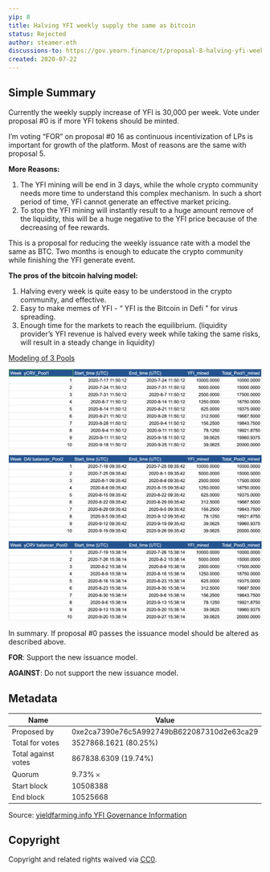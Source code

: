 ```yaml
---
yip: 8
title: Halving YFI weekly supply the same as bitcoin
status: Rejected
author: steamer.eth
discussions-to: https://gov.yearn.finance/t/proposal-8-halving-yfi-weekly-supply-the-same-as-bitcoin/263/
created: 2020-07-22
---
```


## Simple Summary

Currently the weekly supply increase of YFI is 30,000 per week. Vote under proposal #0 is if more YFI tokens should be minted.

I’m voting “FOR” on proposal #0 16 as continuous incentivization of LPs is important for growth of the platform. Most of reasons are the same with proposal 5.

**More Reasons:**

1. The YFI mining will be end in 3 days, while the whole crypto community needs more time to understand this complex mechanism. In such a short period of time, YFI cannot generate an effective market pricing.
2. To stop the YFI mining will instantly result to a huge amount remove of the liquidity, this will be a huge negative to the YFI price because of the decreasing of fee rewards.

This is a proposal for reducing the weekly issuance rate with a model the same as BTC. Two months is enough to educate the crypto community while finishing the YFI generate event.

**The pros of the bitcoin halving model:**

1. Halving every week is quite easy to be understood in the crypto community, and effective.
2. Easy to make memes of YFI - “ YFI is the Bitcoin in Defi ” for virus spreading.
3. Enough time for the markets to reach the equilibrium. (liquidity provider’s YFI revenue is halved every week while taking the same risks, will result in a steady change in liquidity)

[Modeling of 3 Pools](https://docs.google.com/spreadsheets/d/1ORG5UJUc2kKyjkemeskbpfpAfbDZ9Wk7GSEUc4RG2O0/edit?usp=sharing)

![Model](assets/yip8.png)

In summary. If proposal #0 passes the issuance model should be altered as described above.

**FOR**: Support the new issuance model.

**AGAINST**: Do not support the new issuance model.

## Metadata

| Name                | Value                                      |
|---------------------|--------------------------------------------|
| Proposed by         | 0xe2ca7390e76c5A992749bB622087310d2e63ca29 |
| Total for votes     | 3527868.1621 (80.25%)                      |
| Total against votes | 867838.6309 (19.74%)                       |
| Quorum              | 9.73% 𐄂                                    |
| Start block         | 10508388                                   |
| End block           | 10525668                                   |

Source: [yieldfarming.info YFI Governance Information](https://yieldfarming.info/yearn/vote/)

## Copyright
Copyright and related rights waived via [CC0](https://creativecommons.org/publicdomain/zero/1.0/).
